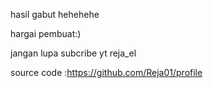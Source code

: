 hasil gabut hehehehe

hargai pembuat:)

jangan lupa subcribe yt reja_el

source code :https://github.com/Reja01/profile
